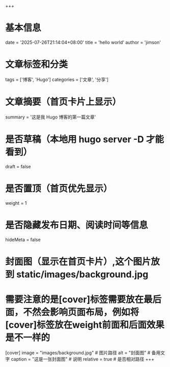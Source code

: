 +++
# 基本信息
date = '2025-07-26T21:14:04+08:00'
title = 'hello world'
author = 'jimson'
# 文章标签和分类
tags = ['博客', 'Hugo']
categories = ['文章', '分享']
# 文章摘要（首页卡片上显示）
summary = '这是我 Hugo 博客的第一篇文章'
# 是否草稿（本地用 hugo server -D 才能看到）
draft = false
# 是否置顶（首页优先显示）
weight = 1
# 是否隐藏发布日期、阅读时间等信息
hideMeta = false
# 封面图（显示在首页卡片）,这个图片放到 static/images/background.jpg
# 需要注意的是[cover]标签需要放在最后面，不然会影响页面布局，例如将[cover]标签放在weight前面和后面效果是不一样的
[cover]
    image = "images/background.jpg"   # 图片路径
    alt = "封面图"                  # 备用文字
    caption = "这是一张封面图"       # 说明
    relative = true                 # 是否相对路径
+++
